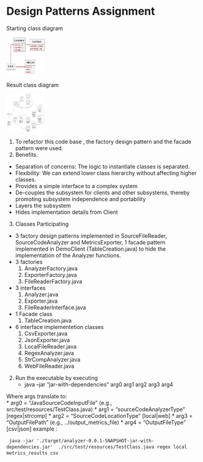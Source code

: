 # Design Patterns Assignment
Starting class diagram

<img src="/analyzer/resources/Starting_class_diagram.png" alt="MarineGEO circle logo" style="height: 100px; width:100px;"/>

Result class diagram

<img src="/analyzer/resources/Result_class_diagram.png" alt="MarineGEO circle logo" style="height: 100px; width:100px;"/>

1. To refactor this code base , the factory design pattern and the facade pattern were used.
2. Benefits.
* Separation of concerns: The logic to instantiate classes is
separated.
* Flexibility: We can extend lower class hierarchy without affecting
higher classes.
* Provides a simple interface to a complex system
* De-couples the subsystem for clients and other
subsystems, thereby promoting subsystem
independence and portability
* Layers the subsystem
* Hides implementation details from Client
3. Classes Participating
* 3 factory design patterns implemented in SourceFileReader, SourceCodeAnalyzer and MetricsExporter, 1 facade pattern implemented in DemoClient (TableCreation.java) to hide the implementation of the Analyzer functions.
* 3 factories
  1. AnalyzerFactory.java
  2. ExporterFactory.java
  3. FileReaderFactory.java
 * 3 interfaces
      1. Analyzer.java
      2. Exporter.java
      3. FileReaderInterface.java
 * 1 Facade class
      1. TableCreation.java
 * 6 interface implementetion classes
     1. CsvExporter.java
     2. JsonExporter.java
     3. LocalFileReader.java
     4. RegexAnalyzer.java
     5. StrCompAnalyzer.java
     6. WebFileReader.java
 
2. Run the executable by executing
	* java –jar “jar-with-dependencies” arg0 arg1 arg2 arg3 arg4

Where args translate to: 	
	* arg0 = “JavaSourceCodeInputFile” (e.g., src/test/resources/TestClass.java)
	* arg1 = “sourceCodeAnalyzerType” [regex|strcomp]
	* arg2 = “SourceCodeLocationType” [local|web]
	* arg3 = “OutputFilePath” (e.g., ../output_metrics_file)
	* arg4 = “OutputFileType” [csv|json]
example : 

	 java -jar './target/analyzer-0.0.1-SNAPSHOT-jar-with-dependencies.jar'  ./src/test/resources/TestClass.java regex local metrics_results csv
